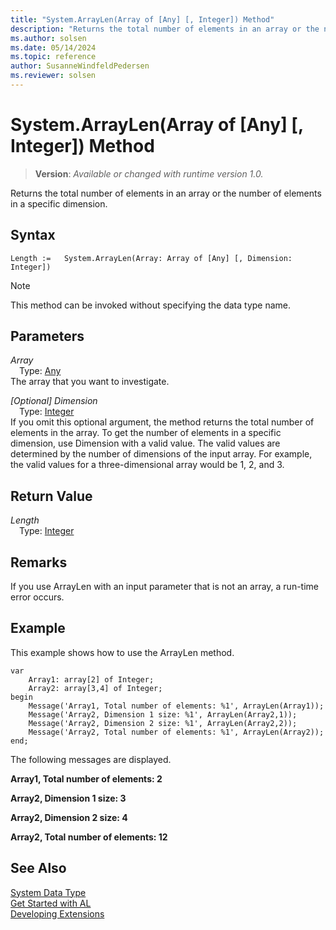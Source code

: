 ```yaml
---
title: "System.ArrayLen(Array of [Any] [, Integer]) Method"
description: "Returns the total number of elements in an array or the number of elements in a specific dimension."
ms.author: solsen
ms.date: 05/14/2024
ms.topic: reference
author: SusanneWindfeldPedersen
ms.reviewer: solsen
---
```

[//]: # (START>DO_NOT_EDIT)
[//]: # (IMPORTANT:Do not edit any of the content between here and the END>DO_NOT_EDIT.)
[//]: # (Any modifications should be made in the .xml files in the ModernDev repo.)
# System.ArrayLen(Array of [Any] [, Integer]) Method
> **Version**: _Available or changed with runtime version 1.0._

Returns the total number of elements in an array or the number of elements in a specific dimension.


## Syntax
```AL
Length :=   System.ArrayLen(Array: Array of [Any] [, Dimension: Integer])
```
> [!NOTE]
> This method can be invoked without specifying the data type name.
## Parameters
*Array*  
&emsp;Type: [Any](../any/any-data-type.md)  
The array that you want to investigate.  

*[Optional] Dimension*  
&emsp;Type: [Integer](../integer/integer-data-type.md)  
If you omit this optional argument, the method returns the total number of elements in the array. To get the number of elements in a specific dimension, use Dimension with a valid value. The valid values are determined by the number of dimensions of the input array. For example, the valid values for a three-dimensional array would be 1, 2, and 3.  


## Return Value
*Length*  
&emsp;Type: [Integer](../integer/integer-data-type.md)  



[//]: # (IMPORTANT: END>DO_NOT_EDIT)

## Remarks

If you use ArrayLen with an input parameter that is not an array, a run-time error occurs.  
  
## Example

This example shows how to use the ArrayLen method.  
  
```al
var
    Array1: array[2] of Integer;
    Array2: array[3,4] of Integer;
begin
    Message('Array1, Total number of elements: %1', ArrayLen(Array1));  
    Message('Array2, Dimension 1 size: %1', ArrayLen(Array2,1));  
    Message('Array2, Dimension 2 size: %1', ArrayLen(Array2,2));  
    Message('Array2, Total number of elements: %1', ArrayLen(Array2));  
end;
```  
  
The following messages are displayed.  
  
**Array1, Total number of elements: 2**  
  
**Array2, Dimension 1 size: 3**  
  
**Array2, Dimension 2 size: 4**  
 
**Array2, Total number of elements: 12**  


## See Also

[System Data Type](system-data-type.md)  
[Get Started with AL](../../devenv-get-started.md)  
[Developing Extensions](../../devenv-dev-overview.md)
